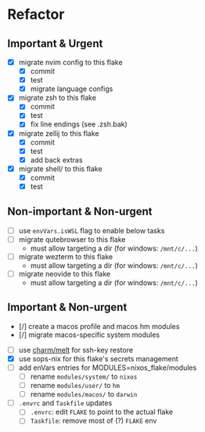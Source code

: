 # Refactor

## Important & Urgent

- [x] migrate nvim config to this flake
  - [x] commit
  - [x] test
  - [x] migrate language configs
- [x] migrate zsh to this flake
  - [x] commit
  - [x] test
  - [x] fix line endings (see .zsh.bak)
- [x] migrate zellij to this flake
  - [x] commit
  - [x] test
  - [x] add back extras
- [x] migrate shell/ to this flake
  - [x] commit
  - [x] test

## Non-important & Non-urgent

- [ ] use `envVars.isWSL` flag to enable below tasks
- [ ] migrate qutebrowser to this flake
  - must allow targeting a dir (for windows: `/mnt/c/...`)
- [ ] migrate wezterm to this flake
  - must allow targeting a dir (for windows: `/mnt/c/...`)
- [ ] migrate neovide to this flake
  - must allow targeting a dir (for windows: `/mnt/c/...`)

## Important & Non-urgent

- [/] create a macos profile and macos hm modules
- [/] migrate macos-specific system modules
- [ ] use [charm/melt](https://github.com/charmbracelet/melt) for ssh-key restore
- [x] use sops-nix for this flake's secrets management
- [ ] add enVars entries for MODULES=nixos_flake/modules
  - [ ] rename `modules/system/` to `nixos`
  - [ ] rename `modules/user/` to `hm`
  - [ ] rename `modules/macos/` to `darwin`
- [ ] `.envrc` and `Taskfile` updates
  - [ ] `.envrc`: edit `FLAKE` to point to the actual flake
  - [ ] `Taskfile`: remove most of (?) `FLAKE` env
